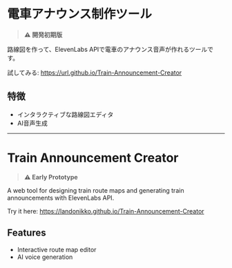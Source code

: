 # 電車アナウンス制作ツール

> **⚠️ 開発初期版**

路線図を作って、ElevenLabs APIで電車のアナウンス音声が作れるツールです。

試してみる: https://url.github.io/Train-Announcement-Creator

## 特徴
- インタラクティブな路線図エディタ
- AI音声生成

---

# Train Announcement Creator

> **⚠️ Early Prototype**

A web tool for designing train route maps and generating train announcements with ElevenLabs API.

Try it here: https://landonikko.github.io/Train-Announcement-Creator

## Features
- Interactive route map editor
- AI voice generation